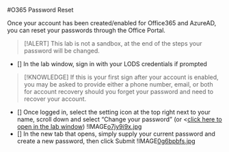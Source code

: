 #O365 Password Reset

Once your account has been created/enabled for Office365 and AzureAD, you can reset your passwords through the Office Portal.

> [!ALERT] This lab is not a sandbox, at the end of the steps your password will be changed.

- []	In the lab window, sign in with your LODS credentials if prompted

> [!KNOWLEDGE]	If this is your first sign after your account is enabled, you may be asked to provide either a phone number, email, or both for account recovery should you forget your password and need to recover your account.

- []	Once logged in, select the setting icon at the top right next to your name, scroll down and select “Change your password” (or <[click here to open in the lab window](https://account.activedirectory.windowsazure.com/ChangePassword.aspx?BrandContextID=O365&ruO365=))
        !IMAGE[o7jy9i9x.jpg](o7jy9i9x.jpg)
- []	In the new tab that opens, simply supply your current password and create a new password, then click Submit 
        !IMAGE[0g6bpbfs.jpg](0g6bpbfs.jpg)
